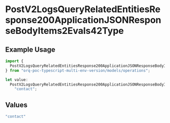 # PostV2LogsQueryRelatedEntitiesResponse200ApplicationJSONResponseBodyItems2Evals42Type

## Example Usage

```typescript
import {
  PostV2LogsQueryRelatedEntitiesResponse200ApplicationJSONResponseBodyItems2Evals42Type,
} from "orq-poc-typescript-multi-env-version/models/operations";

let value:
  PostV2LogsQueryRelatedEntitiesResponse200ApplicationJSONResponseBodyItems2Evals42Type =
    "contact";
```

## Values

```typescript
"contact"
```